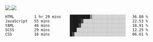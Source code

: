 <a href="https://www.mvuljevas.com">
    <img align="center" src="https://github-readme-stats.vercel.app/api?username=mvuljevas&show_icons=true&theme=dracula" />
</a>
<a href="https://www.mvuljevas.com">
    <img align="center" src="https://github-readme-stats.vercel.app/api/top-langs/?username=mvuljevas&theme=dracula&layout=compact" />
</a>

<br>

<!--START_SECTION:waka-->
```text
HTML         1 hr 29 mins    █████████▒░░░░░░░░░░░░░░░   36.80 % 
JavaScript   55 mins         █████▓░░░░░░░░░░░░░░░░░░░   22.53 % 
YAML         46 mins         ████▓░░░░░░░░░░░░░░░░░░░░   18.91 % 
SCSS         29 mins         ███░░░░░░░░░░░░░░░░░░░░░░   12.25 % 
CSS          16 mins         █▓░░░░░░░░░░░░░░░░░░░░░░░   06.61 % 
```
<!--END_SECTION:waka-->
